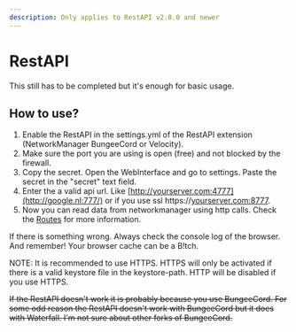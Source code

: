 ```yaml
---
description: Only applies to RestAPI v2.0.0 and newer
---
```


# RestAPI

This still has to be completed but it's enough for basic usage.

## How to use?

1. Enable the RestAPI in the settings.yml of the RestAPI extension (NetworkManager BungeeCord or Velocity).
2. Make sure the port you are using is open (free) and not blocked by the firewall.
3. Copy the secret. Open the WebInterface and go to settings. Paste the secret in the "secret" text field.
4. Enter the a valid api url. Like [http://yourserver.com:4777](http://google.nl:777/) or if you use ssl https://[yourserver.com](http://google.nl:777/)[:8777](https://google.nl:8777/).
5. Now you can read data from networkmanager using http calls. Check the [Routes](handlers/) for more information.

If there is something wrong. Always check the console log of the browser. And remember! Your browser cache can be a B!tch.

NOTE: It is recommended to use HTTPS. HTTPS will only be activated if there is a valid keystore file in the keystore-path. HTTP will be disabled if you use HTTPS.

~~If the RestAPI doesn't work it is probably because you use BungeeCord. For some odd reason the RestAPI doesn't work with BungeeCord but it does with Waterfall. I'm not sure about other forks of BungeeCord.~~
